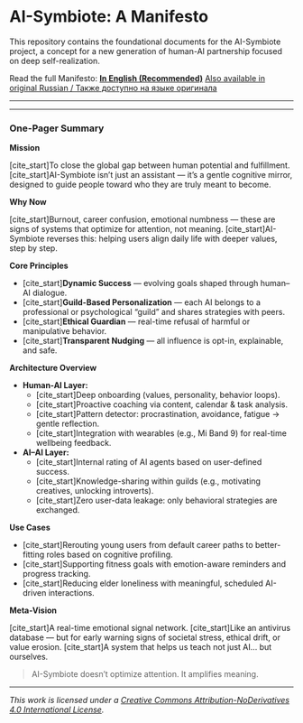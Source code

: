 # AI-Symbiote: A Manifesto

This repository contains the foundational documents for the AI-Symbiote project, a concept for a new generation of human-AI partnership focused on deep self-realization.

Read the full Manifesto:
 **[In English (Recommended)](Manifest_EN.md)**
 [Also available in original Russian / Также доступно на языке оригинала](Manifest_RU.md)

---

---

### **One-Pager Summary**

**Mission**

[cite_start]To close the global gap between human potential and fulfillment.  [cite_start]AI-Symbiote isn’t just an assistant — it’s a gentle cognitive mirror, designed to guide people toward who they are truly meant to become. 

**Why Now**

[cite_start]Burnout, career confusion, emotional numbness — these are signs of systems that optimize for attention, not meaning.  [cite_start]AI-Symbiote reverses this: helping users align daily life with deeper values, step by step. 

**Core Principles**

* [cite_start]**Dynamic Success** — evolving goals shaped through human–AI dialogue. 
* [cite_start]**Guild-Based Personalization** — each AI belongs to a professional or psychological “guild” and shares strategies with peers. 
* [cite_start]**Ethical Guardian** — real-time refusal of harmful or manipulative behavior. 
* [cite_start]**Transparent Nudging** — all influence is opt-in, explainable, and safe. 

**Architecture Overview**

* **Human-AI Layer:**
    * [cite_start]Deep onboarding (values, personality, behavior loops). 
    * [cite_start]Proactive coaching via content, calendar & task analysis. 
    * [cite_start]Pattern detector: procrastination, avoidance, fatigue → gentle reflection. 
    * [cite_start]Integration with wearables (e.g., Mi Band 9) for real-time wellbeing feedback. 
* **AI–AI Layer:**
    * [cite_start]Internal rating of AI agents based on user-defined success. 
    * [cite_start]Knowledge-sharing within guilds (e.g., motivating creatives, unlocking introverts). 
    * [cite_start]Zero user-data leakage: only behavioral strategies are exchanged. 

**Use Cases**

* [cite_start]Rerouting young users from default career paths to better-fitting roles based on cognitive profiling. 
* [cite_start]Supporting fitness goals with emotion-aware reminders and progress tracking. 
* [cite_start]Reducing elder loneliness with meaningful, scheduled AI-driven interactions. 

**Meta-Vision**

[cite_start]A real-time emotional signal network.  [cite_start]Like an antivirus database — but for early warning signs of societal stress, ethical drift, or value erosion.  [cite_start]A system that helps us teach not just AI… but ourselves. 

> AI-Symbiote doesn’t optimize attention.
> It amplifies meaning.

---
*This work is licensed under a [Creative Commons Attribution-NoDerivatives 4.0 International License](LICENSE).*
